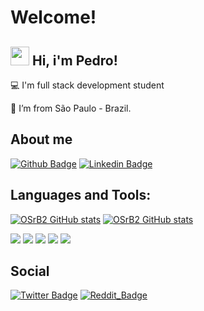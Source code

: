 # Welcome!

 

## <img src="https://github.com/TheDudeThatCode/TheDudeThatCode/blob/master/Assets/Hi.gif?" width="30"> Hi, i'm Pedro! 

 

:computer: I'm full stack development student

:house_with_garden: I’m from São Paulo - Brazil.

## About me

[![Github Badge](https://img.shields.io/badge/GitHub-100000?style=for-the-badge&logo=github&logoColor=white&link=https://github.com/OSrB2)](https://github.com/OSrB2)
[![Linkedin Badge](https://img.shields.io/badge/LinkedIn-0077B5?style=for-the-badge&logo=linkedin&logoColor=white&link=https://https://www.linkedin.com/in/pedro-oliveira-600399226/)](https://www.linkedin.com/in/pedro-oliveira-600399226/)

## Languages and Tools:
[![OSrB2 GitHub stats](https://github-readme-stats.vercel.app/api?username=OSrB2&theme=blue-green)](https://github.com/NOMEGIT/github-readme-stats)
[![OSrB2 GitHub stats](https://github-readme-stats.vercel.app/api/top-langs/?username=OSrB2&theme=blue-green)](https://github.com/NOMEGIT/github-readme-stats)

<code><img heigth="20" src="https://img.shields.io/badge/HTML5-E34F26?style=for-the-badge&logo=html5&logoColor=white"></code>
<code><img heigth="20" src="https://img.shields.io/badge/CSS3-1572B6?style=for-the-badge&logo=css3&logoColor=white"></code> 
<code><img heigth="20" src="https://img.shields.io/badge/JavaScript-323330?style=for-the-badge&logo=javascript&logoColor=F7DF1E"></code>
<code><img heigth="20" src="https://img.shields.io/badge/Node.js-339933?style=for-the-badge&logo=nodedotjs&logoColor=white"></code>
<code><img heigth="20" src="https://img.shields.io/badge/Python-FFD43B?style=for-the-badge&logo=python&logoColor=blue"></code> 

## Social
[![Twitter Badge](https://img.shields.io/badge/Twitter-1DA1F2?style=for-the-badge&logo=twitter&logoColor=white&link=https://twitter.com/pr_B2)](https://twitter.com/pr_B2)
[![Reddit_Badge](https://img.shields.io/badge/Reddit-FF4500?style=for-the-badge&logo=reddit&logoColor=white&link=https://www.reddit.com/user/OSrB2)](https://www.reddit.com/user/OSrB2)
